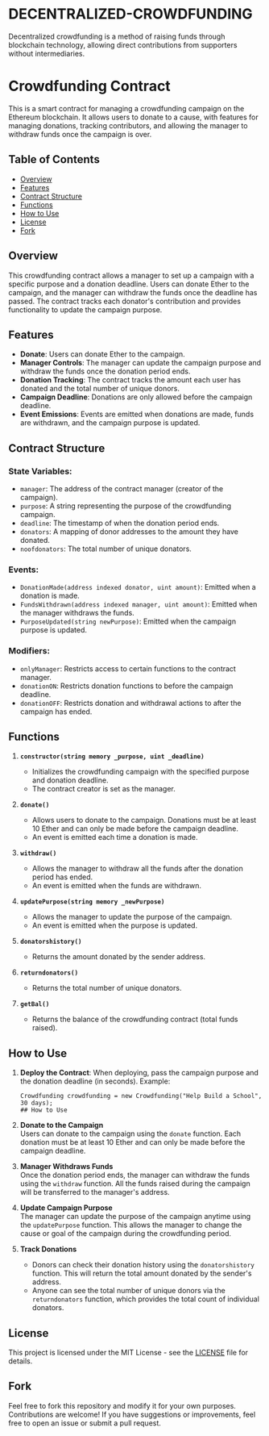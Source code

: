 # DECENTRALIZED-CROWDFUNDING
Decentralized crowdfunding is a method of raising funds through blockchain technology, allowing direct contributions from supporters without intermediaries.
# Crowdfunding Contract

This is a smart contract for managing a crowdfunding campaign on the Ethereum blockchain. It allows users to donate to a cause, with features for managing donations, tracking contributors, and allowing the manager to withdraw funds once the campaign is over.

## Table of Contents

- [Overview](#overview)
- [Features](#features)
- [Contract Structure](#contract-structure)
- [Functions](#functions)
- [How to Use](#how-to-use)
- [License](#license)
- [Fork](#fork)

## Overview

This crowdfunding contract allows a manager to set up a campaign with a specific purpose and a donation deadline. Users can donate Ether to the campaign, and the manager can withdraw the funds once the deadline has passed. The contract tracks each donator's contribution and provides functionality to update the campaign purpose.

## Features

- **Donate**: Users can donate Ether to the campaign.
- **Manager Controls**: The manager can update the campaign purpose and withdraw the funds once the donation period ends.
- **Donation Tracking**: The contract tracks the amount each user has donated and the total number of unique donors.
- **Campaign Deadline**: Donations are only allowed before the campaign deadline.
- **Event Emissions**: Events are emitted when donations are made, funds are withdrawn, and the campaign purpose is updated.

## Contract Structure

### State Variables:
- `manager`: The address of the contract manager (creator of the campaign).
- `purpose`: A string representing the purpose of the crowdfunding campaign.
- `deadline`: The timestamp of when the donation period ends.
- `donators`: A mapping of donor addresses to the amount they have donated.
- `noofdonators`: The total number of unique donators.

### Events:
- `DonationMade(address indexed donator, uint amount)`: Emitted when a donation is made.
- `FundsWithdrawn(address indexed manager, uint amount)`: Emitted when the manager withdraws the funds.
- `PurposeUpdated(string newPurpose)`: Emitted when the campaign purpose is updated.

### Modifiers:
- `onlyManager`: Restricts access to certain functions to the contract manager.
- `donationON`: Restricts donation functions to before the campaign deadline.
- `donationOFF`: Restricts donation and withdrawal actions to after the campaign has ended.

## Functions

1. **`constructor(string memory _purpose, uint _deadline)`**
    - Initializes the crowdfunding campaign with the specified purpose and donation deadline.
    - The contract creator is set as the manager.

2. **`donate()`**
    - Allows users to donate to the campaign. Donations must be at least 10 Ether and can only be made before the campaign deadline.
    - An event is emitted each time a donation is made.

3. **`withdraw()`**
    - Allows the manager to withdraw all the funds after the donation period has ended.
    - An event is emitted when the funds are withdrawn.

4. **`updatePurpose(string memory _newPurpose)`**
    - Allows the manager to update the purpose of the campaign.
    - An event is emitted when the purpose is updated.

5. **`donatorshistory()`**
    - Returns the amount donated by the sender address.

6. **`returndonators()`**
    - Returns the total number of unique donators.

7. **`getBal()`**
    - Returns the balance of the crowdfunding contract (total funds raised).

## How to Use

1. **Deploy the Contract**: When deploying, pass the campaign purpose and the donation deadline (in seconds).
   Example:
   ```solidity
   Crowdfunding crowdfunding = new Crowdfunding("Help Build a School", 30 days);
   ## How to Use

1. **Donate to the Campaign**  
   Users can donate to the campaign using the `donate` function. Each donation must be at least 10 Ether and can only be made before the campaign deadline.

2. **Manager Withdraws Funds**  
   Once the donation period ends, the manager can withdraw the funds using the `withdraw` function. All the funds raised during the campaign will be transferred to the manager's address.

3. **Update Campaign Purpose**  
   The manager can update the purpose of the campaign anytime using the `updatePurpose` function. This allows the manager to change the cause or goal of the campaign during the crowdfunding period.

4. **Track Donations**  
   - Donors can check their donation history using the `donatorshistory` function. This will return the total amount donated by the sender's address.
   - Anyone can see the total number of unique donors via the `returndonators` function, which provides the total count of individual donators.

## License

This project is licensed under the MIT License - see the [LICENSE](LICENSE) file for details.

## Fork

Feel free to fork this repository and modify it for your own purposes. Contributions are welcome! If you have suggestions or improvements, feel free to open an issue or submit a pull request.


